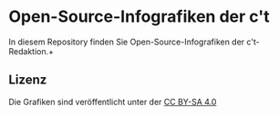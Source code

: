 # Open-Source-Infografiken der c't

In  diesem Repository finden Sie Open-Source-Infografiken der c't-Redaktion.+

## Lizenz

Die Grafiken sind veröffentlicht unter der [CC BY-SA 4.0](https://creativecommons.org/licenses/by-sa/4.0/legalcode)
